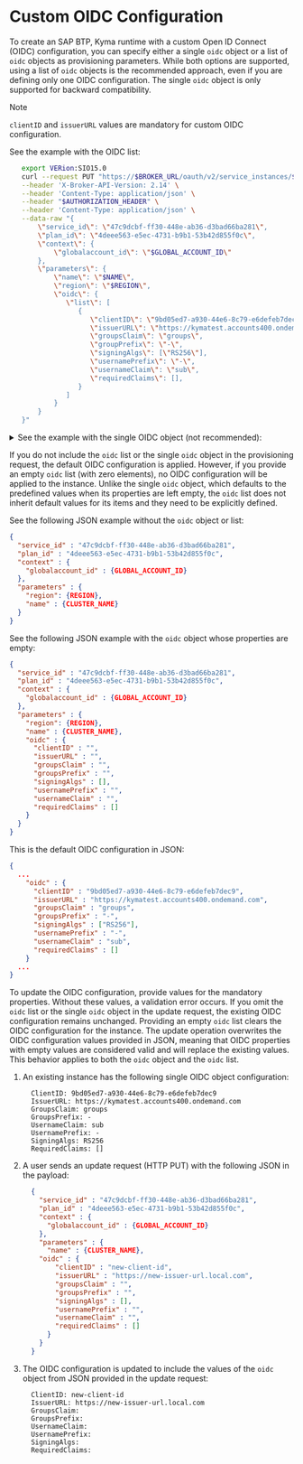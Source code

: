 # Custom OIDC Configuration

To create an SAP BTP, Kyma runtime with a custom Open ID Connect (OIDC) configuration, you can specify either a single `oidc` object or a list of `oidc` objects as provisioning parameters. While both options are supported, using a list of `oidc` objects is the recommended approach, even if you are defining only one OIDC configuration. The single `oidc` object is only supported for backward compatibility.

> [!NOTE]
> `clientID` and `issuerURL` values are mandatory for custom OIDC configuration.

See the example with the OIDC list:

```bash
   export VERion:SIO15.0
   curl --request PUT "https://$BROKER_URL/oauth/v2/service_instances/$INSTANCE_ID?accepts_incomplete=true" \
   --header 'X-Broker-API-Version: 2.14' \
   --header 'Content-Type: application/json' \
   --header "$AUTHORIZATION_HEADER" \
   --header 'Content-Type: application/json' \
   --data-raw "{
       \"service_id\": \"47c9dcbf-ff30-448e-ab36-d3bad66ba281\",
       \"plan_id\": \"4deee563-e5ec-4731-b9b1-53b42d855f0c\",
       \"context\": {
           \"globalaccount_id\": \"$GLOBAL_ACCOUNT_ID\"
       },
       \"parameters\": {
           \"name\": \"$NAME\",
           \"region\": \"$REGION\",
           \"oidc\": {
              \"list\": [
                 {
                    \"clientID\": \"9bd05ed7-a930-44e6-8c79-e6defeb7dec5\",
                    \"issuerURL\": \"https://kymatest.accounts400.ondemand.com\",
                    \"groupsClaim\": \"groups\",
                    \"groupPrefix\": \"-\",
                    \"signingAlgs\": [\"RS256\"],
                    \"usernamePrefix\": \"-\",
                    \"usernameClaim\": \"sub\",
                    \"requiredClaims\": [],
                 }
              ]
           }
       }
   }"
```
<details>
<summary>See the example with the single OIDC object (not recommended):</summary>

```bash
   export VERSION=1.15.0
   curl --request PUT "https://$BROKER_URL/oauth/v2/service_instances/$INSTANCE_ID?accepts_incomplete=true" \
   --header 'X-Broker-API-Version: 2.14' \
   --header 'Content-Type: application/json' \
   --header "$AUTHORIZATION_HEADER" \
   --header 'Content-Type: application/json' \
   --data-raw "{
       \"service_id\": \"47c9dcbf-ff30-448e-ab36-d3bad66ba281\",
       \"plan_id\": \"4deee563-e5ec-4731-b9b1-53b42d855f0c\",
       \"context\": {
           \"globalaccount_id\": \"$GLOBAL_ACCOUNT_ID\"
       },
       \"parameters\": {
           \"name\": \"$NAME\",
           \"region\": \"$REGION\",
           \"oidc\": {
              \"clientID\": \"9bd05ed7-a930-44e6-8c79-e6defeb7dec5\",
              \"issuerURL\": \"https://kymatest.accounts400.ondemand.com\",
              \"groupsClaim\": \"groups\",
              \"signingAlgs\": [\"RS256\"],
              \"usernamePrefix\": \"-\",
              \"usernameClaim\": \"sub\"
           }
       }
   }"
```

</details>

If you do not include the `oidc` list or the single `oidc` object in the provisioning request, the default OIDC configuration is applied. However, if you provide an empty `oidc` list (with zero elements), no OIDC configuration will be applied to the instance. Unlike the single `oidc` object, which defaults to the predefined values when its properties are left empty, the `oidc` list does not inherit default values for its items and they need to be explicitly defined.

See the following JSON example without the `oidc` object or list:

```json
{
  "service_id" : "47c9dcbf-ff30-448e-ab36-d3bad66ba281",
  "plan_id" : "4deee563-e5ec-4731-b9b1-53b42d855f0c",
  "context" : {
    "globalaccount_id" : {GLOBAL_ACCOUNT_ID}
  },
  "parameters" : {
    "region": {REGION},
    "name" : {CLUSTER_NAME}
  }
}
```

See the following JSON example with the `oidc` object whose properties are empty:

```json
{
  "service_id" : "47c9dcbf-ff30-448e-ab36-d3bad66ba281",
  "plan_id" : "4deee563-e5ec-4731-b9b1-53b42d855f0c",
  "context" : {
    "globalaccount_id" : {GLOBAL_ACCOUNT_ID}
  },
  "parameters" : {
    "region": {REGION},
    "name" : {CLUSTER_NAME},
    "oidc" : {
      "clientID" : "",
      "issuerURL" : "",
      "groupsClaim" : "",
      "groupsPrefix" : "",
      "signingAlgs" : [],
      "usernamePrefix" : "",
      "usernameClaim" : "",
      "requiredClaims" : []
    }
  }
}
```

This is the default OIDC configuration in JSON:

```json
{
  ...
    "oidc" : {
      "clientID" : "9bd05ed7-a930-44e6-8c79-e6defeb7dec9",
      "issuerURL" : "https://kymatest.accounts400.ondemand.com",
      "groupsClaim" : "groups",
      "groupsPrefix" : "-",
      "signingAlgs" : ["RS256"],
      "usernamePrefix" : "-",
      "usernameClaim" : "sub",
      "requiredClaims" : []
    }
  ...
}
```

To update the OIDC configuration, provide values for the mandatory properties. Without these values, a validation error occurs. If you omit the `oidc` list or the single `oidc` object in the update request, the existing OIDC configuration remains unchanged. Providing an empty `oidc` list clears the OIDC configuration for the instance. The update operation overwrites the OIDC configuration values provided in JSON, meaning that OIDC properties with empty values are considered valid and will replace the existing values. This behavior applies to both the `oidc` object and the `oidc` list.

   1. An existing instance has the following single OIDC object configuration:

      ```
        ClientID: 9bd05ed7-a930-44e6-8c79-e6defeb7dec9
        IssuerURL: https://kymatest.accounts400.ondemand.com
        GroupsClaim: groups
        GroupsPrefix: -
        UsernameClaim: sub
        UsernamePrefix: -
        SigningAlgs: RS256
        RequiredClaims: []
      ```

   2. A user sends an update request (HTTP PUT) with the following JSON in the payload:

      ```json
        {
          "service_id" : "47c9dcbf-ff30-448e-ab36-d3bad66ba281",
          "plan_id" : "4deee563-e5ec-4731-b9b1-53b42d855f0c",
          "context" : {
            "globalaccount_id" : {GLOBAL_ACCOUNT_ID}
          },
          "parameters" : {
            "name" : {CLUSTER_NAME},
          "oidc" : {
              "clientID" : "new-client-id",
              "issuerURL" : "https://new-issuer-url.local.com",
              "groupsClaim" : "",
              "groupsPrefix" : "",
              "signingAlgs" : [],
              "usernamePrefix" : "",
              "usernameClaim" : "",
              "requiredClaims" : []
            }
          }
        }
      ```

  3. The OIDC configuration is updated to include the values of the `oidc` object from JSON provided in the update request:

      ```
        ClientID: new-client-id
        IssuerURL: https://new-issuer-url.local.com
        GroupsClaim:
        GroupsPrefix:
        UsernameClaim:
        UsernamePrefix:
        SigningAlgs:
        RequiredClaims:
      ```
